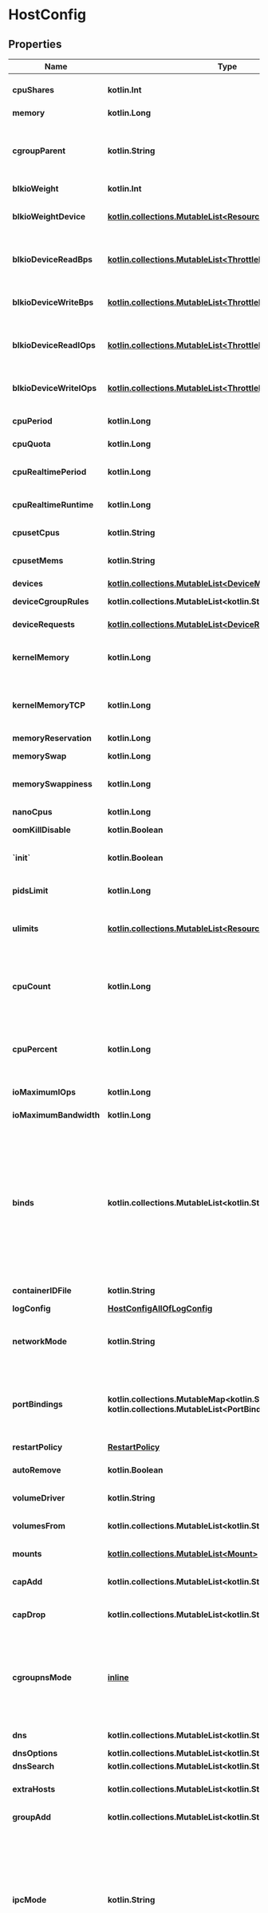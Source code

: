 
# HostConfig

## Properties
Name | Type | Description | Notes
------------ | ------------- | ------------- | -------------
**cpuShares** | **kotlin.Int** | An integer value representing this container&#39;s relative CPU weight versus other containers.  |  [optional]
**memory** | **kotlin.Long** | Memory limit in bytes. |  [optional]
**cgroupParent** | **kotlin.String** | Path to &#x60;cgroups&#x60; under which the container&#39;s &#x60;cgroup&#x60; is created. If the path is not absolute, the path is considered to be relative to the &#x60;cgroups&#x60; path of the init process. Cgroups are created if they do not already exist.  |  [optional]
**blkioWeight** | **kotlin.Int** | Block IO weight (relative weight). |  [optional]
**blkioWeightDevice** | [**kotlin.collections.MutableList&lt;ResourcesBlkioWeightDevice&gt;**](ResourcesBlkioWeightDevice.md) | Block IO weight (relative device weight) in the form:  &#x60;&#x60;&#x60; [{\&quot;Path\&quot;: \&quot;device_path\&quot;, \&quot;Weight\&quot;: weight}] &#x60;&#x60;&#x60;  |  [optional]
**blkioDeviceReadBps** | [**kotlin.collections.MutableList&lt;ThrottleDevice&gt;**](ThrottleDevice.md) | Limit read rate (bytes per second) from a device, in the form:  &#x60;&#x60;&#x60; [{\&quot;Path\&quot;: \&quot;device_path\&quot;, \&quot;Rate\&quot;: rate}] &#x60;&#x60;&#x60;  |  [optional]
**blkioDeviceWriteBps** | [**kotlin.collections.MutableList&lt;ThrottleDevice&gt;**](ThrottleDevice.md) | Limit write rate (bytes per second) to a device, in the form:  &#x60;&#x60;&#x60; [{\&quot;Path\&quot;: \&quot;device_path\&quot;, \&quot;Rate\&quot;: rate}] &#x60;&#x60;&#x60;  |  [optional]
**blkioDeviceReadIOps** | [**kotlin.collections.MutableList&lt;ThrottleDevice&gt;**](ThrottleDevice.md) | Limit read rate (IO per second) from a device, in the form:  &#x60;&#x60;&#x60; [{\&quot;Path\&quot;: \&quot;device_path\&quot;, \&quot;Rate\&quot;: rate}] &#x60;&#x60;&#x60;  |  [optional]
**blkioDeviceWriteIOps** | [**kotlin.collections.MutableList&lt;ThrottleDevice&gt;**](ThrottleDevice.md) | Limit write rate (IO per second) to a device, in the form:  &#x60;&#x60;&#x60; [{\&quot;Path\&quot;: \&quot;device_path\&quot;, \&quot;Rate\&quot;: rate}] &#x60;&#x60;&#x60;  |  [optional]
**cpuPeriod** | **kotlin.Long** | The length of a CPU period in microseconds. |  [optional]
**cpuQuota** | **kotlin.Long** | Microseconds of CPU time that the container can get in a CPU period.  |  [optional]
**cpuRealtimePeriod** | **kotlin.Long** | The length of a CPU real-time period in microseconds. Set to 0 to allocate no time allocated to real-time tasks.  |  [optional]
**cpuRealtimeRuntime** | **kotlin.Long** | The length of a CPU real-time runtime in microseconds. Set to 0 to allocate no time allocated to real-time tasks.  |  [optional]
**cpusetCpus** | **kotlin.String** | CPUs in which to allow execution (e.g., &#x60;0-3&#x60;, &#x60;0,1&#x60;).  |  [optional]
**cpusetMems** | **kotlin.String** | Memory nodes (MEMs) in which to allow execution (0-3, 0,1). Only effective on NUMA systems.  |  [optional]
**devices** | [**kotlin.collections.MutableList&lt;DeviceMapping&gt;**](DeviceMapping.md) | A list of devices to add to the container. |  [optional]
**deviceCgroupRules** | **kotlin.collections.MutableList&lt;kotlin.String&gt;** | a list of cgroup rules to apply to the container |  [optional]
**deviceRequests** | [**kotlin.collections.MutableList&lt;DeviceRequest&gt;**](DeviceRequest.md) | A list of requests for devices to be sent to device drivers.  |  [optional]
**kernelMemory** | **kotlin.Long** | Kernel memory limit in bytes.  &lt;p&gt;&lt;br /&gt;&lt;/p&gt;  &gt; **Deprecated**: This field is deprecated as the kernel 5.4 deprecated &gt; &#x60;kmem.limit_in_bytes&#x60;.  |  [optional]
**kernelMemoryTCP** | **kotlin.Long** | Hard limit for kernel TCP buffer memory (in bytes). Depending on the OCI runtime in use, this option may be ignored. It is no longer supported by the default (runc) runtime.  This field is omitted when empty.  |  [optional]
**memoryReservation** | **kotlin.Long** | Memory soft limit in bytes. |  [optional]
**memorySwap** | **kotlin.Long** | Total memory limit (memory + swap). Set as &#x60;-1&#x60; to enable unlimited swap.  |  [optional]
**memorySwappiness** | **kotlin.Long** | Tune a container&#39;s memory swappiness behavior. Accepts an integer between 0 and 100.  |  [optional]
**nanoCpus** | **kotlin.Long** | CPU quota in units of 10&lt;sup&gt;-9&lt;/sup&gt; CPUs. |  [optional]
**oomKillDisable** | **kotlin.Boolean** | Disable OOM Killer for the container. |  [optional]
**&#x60;init&#x60;** | **kotlin.Boolean** | Run an init inside the container that forwards signals and reaps processes. This field is omitted if empty, and the default (as configured on the daemon) is used.  |  [optional]
**pidsLimit** | **kotlin.Long** | Tune a container&#39;s PIDs limit. Set &#x60;0&#x60; or &#x60;-1&#x60; for unlimited, or &#x60;null&#x60; to not change.  |  [optional]
**ulimits** | [**kotlin.collections.MutableList&lt;ResourcesUlimits&gt;**](ResourcesUlimits.md) | A list of resource limits to set in the container. For example:  &#x60;&#x60;&#x60; {\&quot;Name\&quot;: \&quot;nofile\&quot;, \&quot;Soft\&quot;: 1024, \&quot;Hard\&quot;: 2048} &#x60;&#x60;&#x60;  |  [optional]
**cpuCount** | **kotlin.Long** | The number of usable CPUs (Windows only).  On Windows Server containers, the processor resource controls are mutually exclusive. The order of precedence is &#x60;CPUCount&#x60; first, then &#x60;CPUShares&#x60;, and &#x60;CPUPercent&#x60; last.  |  [optional]
**cpuPercent** | **kotlin.Long** | The usable percentage of the available CPUs (Windows only).  On Windows Server containers, the processor resource controls are mutually exclusive. The order of precedence is &#x60;CPUCount&#x60; first, then &#x60;CPUShares&#x60;, and &#x60;CPUPercent&#x60; last.  |  [optional]
**ioMaximumIOps** | **kotlin.Long** | Maximum IOps for the container system drive (Windows only) |  [optional]
**ioMaximumBandwidth** | **kotlin.Long** | Maximum IO in bytes per second for the container system drive (Windows only).  |  [optional]
**binds** | **kotlin.collections.MutableList&lt;kotlin.String&gt;** | A list of volume bindings for this container. Each volume binding is a string in one of these forms:  - &#x60;host-src:container-dest[:options]&#x60; to bind-mount a host path   into the container. Both &#x60;host-src&#x60;, and &#x60;container-dest&#x60; must   be an _absolute_ path. - &#x60;volume-name:container-dest[:options]&#x60; to bind-mount a volume   managed by a volume driver into the container. &#x60;container-dest&#x60;   must be an _absolute_ path.  &#x60;options&#x60; is an optional, comma-delimited list of:  - &#x60;nocopy&#x60; disables automatic copying of data from the container   path to the volume. The &#x60;nocopy&#x60; flag only applies to named volumes. - &#x60;[ro|rw]&#x60; mounts a volume read-only or read-write, respectively.   If omitted or set to &#x60;rw&#x60;, volumes are mounted read-write. - &#x60;[z|Z]&#x60; applies SELinux labels to allow or deny multiple containers   to read and write to the same volume.     - &#x60;z&#x60;: a _shared_ content label is applied to the content. This       label indicates that multiple containers can share the volume       content, for both reading and writing.     - &#x60;Z&#x60;: a _private unshared_ label is applied to the content.       This label indicates that only the current container can use       a private volume. Labeling systems such as SELinux require       proper labels to be placed on volume content that is mounted       into a container. Without a label, the security system can       prevent a container&#39;s processes from using the content. By       default, the labels set by the host operating system are not       modified. - &#x60;[[r]shared|[r]slave|[r]private]&#x60; specifies mount   [propagation behavior](https://www.kernel.org/doc/Documentation/filesystems/sharedsubtree.txt).   This only applies to bind-mounted volumes, not internal volumes   or named volumes. Mount propagation requires the source mount   point (the location where the source directory is mounted in the   host operating system) to have the correct propagation properties.   For shared volumes, the source mount point must be set to &#x60;shared&#x60;.   For slave volumes, the mount must be set to either &#x60;shared&#x60; or   &#x60;slave&#x60;.  |  [optional]
**containerIDFile** | **kotlin.String** | Path to a file where the container ID is written |  [optional]
**logConfig** | [**HostConfigAllOfLogConfig**](HostConfigAllOfLogConfig.md) |  |  [optional]
**networkMode** | **kotlin.String** | Network mode to use for this container. Supported standard values are: &#x60;bridge&#x60;, &#x60;host&#x60;, &#x60;none&#x60;, and &#x60;container:&lt;name|id&gt;&#x60;. Any other value is taken as a custom network&#39;s name to which this container should connect to.  |  [optional]
**portBindings** | **kotlin.collections.MutableMap&lt;kotlin.String, kotlin.collections.MutableList&lt;PortBinding&gt;&gt;** | PortMap describes the mapping of container ports to host ports, using the container&#39;s port-number and protocol as key in the format &#x60;&lt;port&gt;/&lt;protocol&gt;&#x60;, for example, &#x60;80/udp&#x60;.  If a container&#39;s port is mapped for multiple protocols, separate entries are added to the mapping table.  |  [optional]
**restartPolicy** | [**RestartPolicy**](RestartPolicy.md) |  |  [optional]
**autoRemove** | **kotlin.Boolean** | Automatically remove the container when the container&#39;s process exits. This has no effect if &#x60;RestartPolicy&#x60; is set.  |  [optional]
**volumeDriver** | **kotlin.String** | Driver that this container uses to mount volumes. |  [optional]
**volumesFrom** | **kotlin.collections.MutableList&lt;kotlin.String&gt;** | A list of volumes to inherit from another container, specified in the form &#x60;&lt;container name&gt;[:&lt;ro|rw&gt;]&#x60;.  |  [optional]
**mounts** | [**kotlin.collections.MutableList&lt;Mount&gt;**](Mount.md) | Specification for mounts to be added to the container.  |  [optional]
**capAdd** | **kotlin.collections.MutableList&lt;kotlin.String&gt;** | A list of kernel capabilities to add to the container. Conflicts with option &#39;Capabilities&#39;.  |  [optional]
**capDrop** | **kotlin.collections.MutableList&lt;kotlin.String&gt;** | A list of kernel capabilities to drop from the container. Conflicts with option &#39;Capabilities&#39;.  |  [optional]
**cgroupnsMode** | [**inline**](#CgroupnsMode) | cgroup namespace mode for the container. Possible values are:  - &#x60;\&quot;private\&quot;&#x60;: the container runs in its own private cgroup namespace - &#x60;\&quot;host\&quot;&#x60;: use the host system&#39;s cgroup namespace  If not specified, the daemon default is used, which can either be &#x60;\&quot;private\&quot;&#x60; or &#x60;\&quot;host\&quot;&#x60;, depending on daemon version, kernel support and configuration.  |  [optional]
**dns** | **kotlin.collections.MutableList&lt;kotlin.String&gt;** | A list of DNS servers for the container to use. |  [optional]
**dnsOptions** | **kotlin.collections.MutableList&lt;kotlin.String&gt;** | A list of DNS options. |  [optional]
**dnsSearch** | **kotlin.collections.MutableList&lt;kotlin.String&gt;** | A list of DNS search domains. |  [optional]
**extraHosts** | **kotlin.collections.MutableList&lt;kotlin.String&gt;** | A list of hostnames/IP mappings to add to the container&#39;s &#x60;/etc/hosts&#x60; file. Specified in the form &#x60;[\&quot;hostname:IP\&quot;]&#x60;.  |  [optional]
**groupAdd** | **kotlin.collections.MutableList&lt;kotlin.String&gt;** | A list of additional groups that the container process will run as.  |  [optional]
**ipcMode** | **kotlin.String** | IPC sharing mode for the container. Possible values are:  - &#x60;\&quot;none\&quot;&#x60;: own private IPC namespace, with /dev/shm not mounted - &#x60;\&quot;private\&quot;&#x60;: own private IPC namespace - &#x60;\&quot;shareable\&quot;&#x60;: own private IPC namespace, with a possibility to share it with other containers - &#x60;\&quot;container:&lt;name|id&gt;\&quot;&#x60;: join another (shareable) container&#39;s IPC namespace - &#x60;\&quot;host\&quot;&#x60;: use the host system&#39;s IPC namespace  If not specified, daemon default is used, which can either be &#x60;\&quot;private\&quot;&#x60; or &#x60;\&quot;shareable\&quot;&#x60;, depending on daemon version and configuration.  |  [optional]
**cgroup** | **kotlin.String** | Cgroup to use for the container. |  [optional]
**links** | **kotlin.collections.MutableList&lt;kotlin.String&gt;** | A list of links for the container in the form &#x60;container_name:alias&#x60;.  |  [optional]
**oomScoreAdj** | **kotlin.Int** | An integer value containing the score given to the container in order to tune OOM killer preferences.  |  [optional]
**pidMode** | **kotlin.String** | Set the PID (Process) Namespace mode for the container. It can be either:  - &#x60;\&quot;container:&lt;name|id&gt;\&quot;&#x60;: joins another container&#39;s PID namespace - &#x60;\&quot;host\&quot;&#x60;: use the host&#39;s PID namespace inside the container  |  [optional]
**privileged** | **kotlin.Boolean** | Gives the container full access to the host. |  [optional]
**publishAllPorts** | **kotlin.Boolean** | Allocates an ephemeral host port for all of a container&#39;s exposed ports.  Ports are de-allocated when the container stops and allocated when the container starts. The allocated port might be changed when restarting the container.  The port is selected from the ephemeral port range that depends on the kernel. For example, on Linux the range is defined by &#x60;/proc/sys/net/ipv4/ip_local_port_range&#x60;.  |  [optional]
**readonlyRootfs** | **kotlin.Boolean** | Mount the container&#39;s root filesystem as read only. |  [optional]
**securityOpt** | **kotlin.collections.MutableList&lt;kotlin.String&gt;** | A list of string values to customize labels for MLS systems, such as SELinux.  |  [optional]
**storageOpt** | **kotlin.collections.MutableMap&lt;kotlin.String, kotlin.String&gt;** | Storage driver options for this container, in the form &#x60;{\&quot;size\&quot;: \&quot;120G\&quot;}&#x60;.  |  [optional]
**tmpfs** | **kotlin.collections.MutableMap&lt;kotlin.String, kotlin.String&gt;** | A map of container directories which should be replaced by tmpfs mounts, and their corresponding mount options. For example:  &#x60;&#x60;&#x60; { \&quot;/run\&quot;: \&quot;rw,noexec,nosuid,size&#x3D;65536k\&quot; } &#x60;&#x60;&#x60;  |  [optional]
**utSMode** | **kotlin.String** | UTS namespace to use for the container. |  [optional]
**usernsMode** | **kotlin.String** | Sets the usernamespace mode for the container when usernamespace remapping option is enabled.  |  [optional]
**shmSize** | **kotlin.Int** | Size of &#x60;/dev/shm&#x60; in bytes. If omitted, the system uses 64MB.  |  [optional]
**sysctls** | **kotlin.collections.MutableMap&lt;kotlin.String, kotlin.String&gt;** | A list of kernel parameters (sysctls) to set in the container. For example:  &#x60;&#x60;&#x60; {\&quot;net.ipv4.ip_forward\&quot;: \&quot;1\&quot;} &#x60;&#x60;&#x60;  |  [optional]
**runtime** | **kotlin.String** | Runtime to use with this container. |  [optional]
**consoleSize** | **kotlin.collections.MutableList&lt;kotlin.Int&gt;** | Initial console size, as an &#x60;[height, width]&#x60; array. (Windows only)  |  [optional]
**isolation** | [**inline**](#Isolation) | Isolation technology of the container. (Windows only)  |  [optional]
**maskedPaths** | **kotlin.collections.MutableList&lt;kotlin.String&gt;** | The list of paths to be masked inside the container (this overrides the default set of paths).  |  [optional]
**readonlyPaths** | **kotlin.collections.MutableList&lt;kotlin.String&gt;** | The list of paths to be set as read-only inside the container (this overrides the default set of paths).  |  [optional]


<a name="CgroupnsMode"></a>
## Enum: CgroupnsMode
Name | Value
---- | -----
cgroupnsMode | private, host


<a name="Isolation"></a>
## Enum: Isolation
Name | Value
---- | -----
isolation | default, process, hyperv




